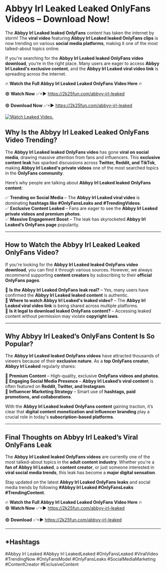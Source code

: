 # Abbyy Irl Leaked Leaked OnlyFans Videos – Download Now!

The **Abbyy Irl Leaked leaked OnlyFans** content has taken the internet by storm! The **viral video** featuring **Abbyy Irl Leaked leaked OnlyFans clips** is now trending on various **social media platforms**, making it one of the most talked-about topics online.  

If you're searching for the **Abbyy Irl Leaked leaked OnlyFans video download**, you’re in the right place. Many users are eager to access **Abbyy Irl Leaked's exclusive content**, and the **Abbyy Irl Leaked viral video link** is spreading across the internet.  

🔥 **Watch the Full Abbyy Irl Leaked Leaked OnlyFans Video Here** 🔥  

🟢 **Watch Now** ✅=► https://2k25fun.com/abbyy-irl-leaked

🟢 **Download Now** ✅=► https://2k25fun.com/abbyy-irl-leaked

[![Watch Leaked Video.](https://miro.medium.com/v2/resize:fit:828/format:webp/1*cilzJN44JGOrTw9NJCrNHA.gif "Watch Leaked Video")](https://2k25fun.com/abbyy-irl-leaked)

## **Why Is the Abbyy Irl Leaked Leaked OnlyFans Video Trending?**  

The **Abbyy Irl Leaked leaked OnlyFans video** has gone **viral on social media**, drawing massive attention from fans and influencers. This **exclusive content leak** has sparked discussions across **Twitter, Reddit, and TikTok**, making **Abbyy Irl Leaked's private videos** one of the most searched topics in the **OnlyFans community**.  

Here’s why people are talking about **Abbyy Irl Leaked leaked OnlyFans content**:  

✅ **Trending on Social Media** – The **Abbyy Irl Leaked viral video** is dominating **hashtags like #OnlyFansLeaks and #TrendingVideos**.  
✅ **Exclusive Content Leaked** – Fans are eager to see the **Abbyy Irl Leaked private videos and premium photos**.  
✅ **Massive Engagement Boost** – The leak has skyrocketed **Abbyy Irl Leaked’s OnlyFans page** popularity.  

---

## **How to Watch the Abbyy Irl Leaked Leaked OnlyFans Video?**  

If you're looking for the **Abbyy Irl Leaked leaked OnlyFans video download**, you can find it through various sources. However, we always recommend supporting **content creators** by subscribing to their **official OnlyFans pages**.  

🔹 **Is the Abbyy Irl Leaked OnlyFans leak real?** – Yes, many users have confirmed the **Abbyy Irl Leaked leaked content** is authentic.  
🔹 **Where to watch Abbyy Irl Leaked's leaked video?** – The **Abbyy Irl Leaked viral video link** is being shared across multiple platforms.  
🔹 **Is it legal to download leaked OnlyFans content?** – Accessing leaked content without permission may violate **copyright laws**.  

---

## **Why Abbyy Irl Leaked’s OnlyFans Content Is So Popular?**  

The **Abbyy Irl Leaked leaked OnlyFans videos** have attracted thousands of viewers because of their **exclusive nature**. As a **top OnlyFans creator**, **Abbyy Irl Leaked** regularly shares:  

📌 **Premium Content** – High-quality, exclusive **OnlyFans videos and photos**.  
📌 **Engaging Social Media Presence** – **Abbyy Irl Leaked’s viral content** is often featured on **Reddit, Twitter, and Instagram**.  
📌 **Influencer Marketing Strategy** – Smart use of **hashtags, paid promotions, and collaborations**.  

With the **Abbyy Irl Leaked leaked OnlyFans content** gaining traction, it’s clear that **digital content monetization and influencer branding** play a crucial role in today's **subscription-based platforms**.  

---

## **Final Thoughts on Abbyy Irl Leaked’s Viral OnlyFans Leak**  

The **Abbyy Irl Leaked leaked OnlyFans videos** are currently one of the most talked-about topics in the **adult content industry**. Whether you're a **fan of Abbyy Irl Leaked**, a **content creator**, or just someone interested in **viral social media trends**, this leak has become a **major digital sensation**.  

Stay updated on the latest **Abbyy Irl Leaked OnlyFans leaks** and social media trends by following **#Abbyy Irl Leaked #OnlyFansLeaks #TrendingContent**.  

🔥 **Watch the Full Abbyy Irl Leaked Leaked OnlyFans Video Here** 🔥  
🟢 **Watch Now** ✅=► https://2k25fun.com/abbyy-irl-leaked

🟢 **Download** ✅=► https://2k25fun.com/abbyy-irl-leaked

---

## *Hashtags
#Abbyy Irl Leaked #Abbyy Irl LeakedLeaked #OnlyFansLeaked #ViralVideo #TrendingNow #OnlyFansModel #OnlyFansLeaks #SocialMediaMarketing #ContentCreator #ExclusiveContent  